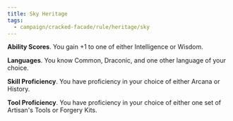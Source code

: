 ```yaml
---
title: Sky Heritage
tags:
  - campaign/cracked-facade/rule/heritage/sky
---
```


**Ability Scores**. You gain +1 to one of either Intelligence or Wisdom.

**Languages**. You know Common, Draconic, and one other language of your choice.

**Skill Proficiency**. You have proficiency in your choice of either Arcana or History.

**Tool Proficiency**. You have proficiency in your choice of either one set of Artisan's Tools or Forgery Kits.

